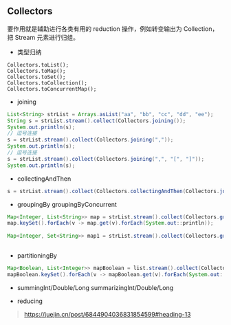 ## Collectors 

要作用就是辅助进行各类有用的 reduction 操作，例如转变输出为 Collection，把 Stream 元素进行归组。

- 类型归纳 

```
Collectors.toList();
Collectors.toMap();
Collectors.toSet();
Collectors.toCollection();
Collectors.toConcurrentMap();
```

- joining

```java
List<String> strList = Arrays.asList("aa", "bb", "cc", "dd", "ee");
String s = strList.stream().collect(Collectors.joining());
System.out.println(s);
// 逗号连接
s = strList.stream().collect(Collectors.joining(","));
System.out.println(s);
// 逗号连接
s = strList.stream().collect(Collectors.joining(",", "[", "]"));
System.out.println(s);
``` 

- collectingAndThen

```java
s = strList.stream().collect(Collectors.collectingAndThen(Collectors.joining(","), String::toUpperCase));
```

- groupingBy groupingByConcurrent

```java
Map<Integer, List<String>> map = strList.stream().collect(Collectors.groupingBy(String::length));
map.keySet().forEach(v -> map.get(v).forEach(System.out::println));
    
Map<Integer, Set<String>> map1 = strList.stream().collect(Collectors.groupingBy(String::length, Collectors.toSet();
        
```

- partitioningBy

```java
Map<Boolean, List<Integer>> mapBoolean = list.stream().collect(Collectors.partitioningBy(v -> v % 2 == 0));
mapBoolean.keySet().forEach(v -> mapBoolean.get(v).forEach(System.out::println));
```

- summingInt/Double/Long summarizingInt/Double/Long

- reducing

> https://juejin.cn/post/6844904036831854599#heading-13

